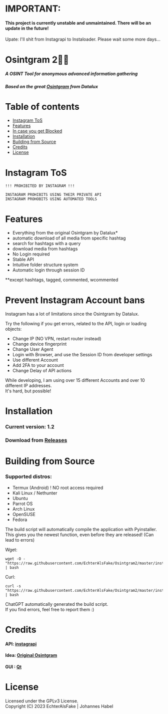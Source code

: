 # IMPORTANT:
#### This project is currently unstable and unmaintained. There will be an update in the future!

Upate:
I'll shit from Instagrapi to Instaloader. Please wait some more days...


# Osintgram 2🔎📸

##### A *OSINT* Tool for anonymous advanced information gathering
##### Based on the great [Osintgram](https://github.com/Datalux/Osintgram) from Datalux

# Table of contents

- [Instagram ToS](#instagram-tos)
- [Features](#features)
- [In case you get Blocked](#block)
- [Installation](#installation)
- [Building from Source](#building-from-source)
- [Credits](#credits)
- [License](#license)

# Instagram ToS
 ```
!!! PROHIBITED BY INSTAGRAM !!!

INSTAGRAM PROHIBITS USING THEIR PRIVATE API
INSTAGRAM PROHOBITS USING AUTOMATED TOOLS
```

# Features

- Everything from the original Osintgram by Datalux*
- automatic download of all media from specific hashtag
- search for hashtags with a query
- download media from hashtags
- No Login required
- Stable API
- Intuitive folder structure system
- Automatic login through session ID

**except hashtags, tagged, commented, wcommented

# Prevent Instagram Account bans

Instagram has a lot of limitations since the Osintgram by Datalux.

Try the following if you get errors, related to the API, login or loading objects:

- Change IP (NO VPN, restart router instead)
- Change device fingerprint
- Change User Agent
- Login with Browser, and use the Session ID from developer settings
- Use different Account
- Add 2FA to your account
- Change Delay of API actions

While developing, I am using over 15 different Accounts and over 10 different IP addresses.
<br>It's hard, but possible!


# Installation

### Current version: 1.2
### Download from [Releases](https://github.com/EchterAlsFake/Osintgram2/releases)

# Building from Source
### Supported distros:

- Termux (Android)  ! NO root access required
- Kali Linux / Nethunter
- Ubuntu
- Parrot OS
- Arch Linux
- OpenSUSE
- Fedora

The build script will automatically compile the application with Pyinstaller.
<br>This gives you the newest function, even before they are released! (Can lead to errors)

Wget:
``` 
wget -O - "https://raw.githubusercontent.com/EchterAlsFake/Osintgram2/master/install.sh" | bash
``` 
Curl:
``` 
curl -s "https://raw.githubusercontent.com/EchterAlsFake/Osintgram2/master/install.sh" | bash
``` 

ChatGPT automatically generated the build script.
<br>If you find errors, feel free to report them :) 


# Credits

#### API: [instagrapi](https://github.com/subzeroid/instagrapi)
#### Idea: [Original Osintgram](https://github.com/datalux/Osintgram)
#### GUI : [Qt](https://qt.io)
# License

Licensed under the GPLv3 License.
<br>Copyright (C) 2023 EchterAlsFake | Johannes Habel
